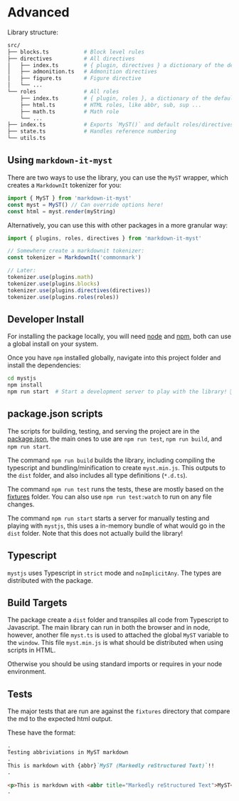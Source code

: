 # Advanced

Library structure:

```bash
src/
├── blocks.ts           # Block level rules
├── directives          # All directives
│   ├── index.ts        # { plugin, directives } a dictionary of the default directives
│   ├── admonition.ts   # Admonition directives
│   ├── figure.ts       # Figure directive
│   └── ...
└── roles               # All roles
    ├── index.ts        # { plugin, roles }, a dictionary of the default roles
    ├── html.ts         # HTML roles, like abbr, sub, sup ...
    ├── math.ts         # Math role
    └── ...
├── index.ts            # Exports `MyST()` and default roles/directives
├── state.ts            # Handles reference numbering
└── utils.ts
```

## Using `markdown-it-myst`

There are two ways to use the library, you can use the `MyST` wrapper,
which creates a `MarkdownIt` tokenizer for you:

```javascript
import { MyST } from 'markdown-it-myst'
const myst = MyST() // Can override options here!
const html = myst.render(myString)
```

Alternatively, you can use this with other packages in a more granular way:

```javascript
import { plugins, roles, directives } from 'markdown-it-myst'

// Somewhere create a markdownit tokenizer:
const tokenizer = MarkdownIt('commonmark')

// Later:
tokenizer.use(plugins.math)
tokenizer.use(plugins.blocks)
tokenizer.use(plugins.directives(directives))
tokenizer.use(plugins.roles(roles))
```

## Developer Install

For installing the package locally, you will need [node](https://nodejs.org/) and [npm](https://docs.npmjs.com/about-npm), both can use a global install on your system.

Once you have `npm` installed globally, navigate into this project folder and install the dependencies:

```bash
cd mystjs
npm install
npm run start  # Start a development server to play with the library! 🚀
```

## package.json scripts

The scripts for building, testing, and serving the project are in the [package.json](package.json), the main ones to use are `npm run test`, `npm run build`, and `npm run start`.

The command `npm run build` builds the library, including compiling the typescript and bundling/minification to create `myst.min.js`.
This outputs to the `dist` folder, and also includes all type definitions (`*.d.ts`).

The command `npm run test` runs the tests, these are mostly based on the [fixtures](fixtures) folder. You can also use `npm run test:watch` to run on any file changes.

The command `npm run start` starts a server for manually testing and playing with `mystjs`, this uses a in-memory bundle of what would go in the `dist` folder.
Note that this does not actually build the library!

## Typescript

`mystjs` uses Typescript in `strict` mode and `noImplicitAny`. The types are distributed with the package.

## Build Targets

The package create a `dist` folder and transpiles all code from Typescript to Javascript.
The main library can run in both the browser and in node, however, another file `myst.ts` is
used to attached the global `MyST` variable to the `window`. This file `myst.min.js`
is what should be distributed when using scripts in HTML.

Otherwise you should be using standard imports or requires in your node environment.

## Tests

The major tests that are run are against the `fixtures` directory that compare the md to the expected html output.

These have the format:

```md
.
Testing abbriviations in MyST markdown
.
This is markdown with {abbr}`MyST (Markedly reStructured Text)`!!
.

<p>This is markdown with <abbr title="Markedly reStructured Text">MyST</abbr>!!</p>
.
```
